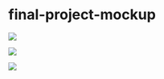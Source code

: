 # final-project-mockup

![](images/landing-page.png)

![](images/profile.png)

![](images/filter.png)
